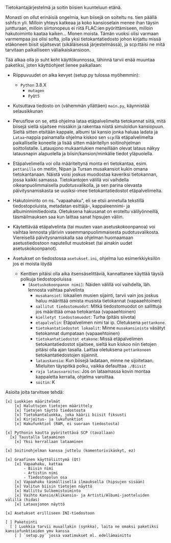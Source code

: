 Tietokantajärjestelmä ja soitin biisien kuunteluun etänä.

Monasti on ollut erinäisiä ongelmia, kun biisejä on soiteltu ns. tien päällä sshfs:n yli.
Milloin yhteys katkeaa ja koko kansioselain menee ihan täysin juntturaan, milloin siirtonopeus ei riitä FLAC:ien pyörittämiseen, milloin hakutoiminto kaataa kaiken... Monen moista.
Tämän vuoksi olisi varmaan varmempaa jos olisi softa, jolla yksi tietokantatiedosto johon kirjattu missä etäkoneen biisit sijaitsevat (sikäläisessä järjestelmässä), ja scp:ttäisi ne mitä tarvitaan paikalliseen väliaikaiskansioon.

Tää alkaa olla jo suht koht käyttökunnossa, lähinnä tarvii enää muuntaa paketiksi, joten käyttöohjeet lienee paikallaan:

- Riippuvuudet on aika kevyet (setup.py tulossa myöhemmin):

  - `Python` 3.8.X
	- `mutagen`
	- `PyQt5`

- Kutsuttava tiedosto on (vähemmän yllättäen) `main.py`, käynnistää selausikkunan

- Perusflow on se, että ohjelma lataa etäpalvelimelta tietokannat siitä, mitä biisejä siellä sijaitsee missäkin ja rakentaa niistä simuloidun kansiopuun. Sieltä sitten etsitään kappale, albumi tai kansio jonka haluaa ladata ja `Lataa`-nappia painamalla ohjelma kiskoo sen `scp`:llä etäpalvelimelta paikalliselle koneelle ja lisää sitten määritellyn soitinohjelman soittolistalle. Latausjono mukaanlukien meneillään olevat lataus näkyy latausnapin alapuolella ja biisin/kansion/minkälie tiedot yläpuolella.

- Etäpalvelimella voi olla määriteltynä monta eri tietokantaa, esim. `pettanilla` on meitin, Nipan ja Tursan musakansiot kukin omana tietokantanaan. Näistä voisi joskus muodostaa kaveriksi tietokannan, jossa kaikki samassa. Tietokantojen välillä voi vaihdella oikeanpuolimmaisella pudotusvalikolla, ja sen parina olevasta päivitysnamiskasta se uusiksi-imee tietokantatiedostot etäpalvelimelta.

- Hakutoiminto on ns. "vapaahaku", eli se etsii annetulla tekstillä tiedostopoluista, metadatan esittäjä-, kappaleennimi- ja albuminnimitiedoista. Oletuksena hakusanat on eroteltu välilyönneillä, täsmäilmauksen saa kun laittaa sanat hipsujen väliin.

- Käytettävää etäpalvelinta (tai muuten vaan asetuskokoonpanoa) voi vaihtaa lennosta ylärivin vasemmanpuolimmaisesta pudotusvalikosta. Viereisellä päivitysnamiskalla saa ohjelman huomaamaan asetustiedostoon naputellut muutokset (tai ainakin uudet asetuskokoonpanot).

- Asetukset on tiedostossa `asetukset.ini`, ohjelma luo esimerkkiyksilön jos ei moista löydä
  - Kenttien pitäisi olla aika itsensäselittäviä, kannattanee käyttää täysiä polkuja tiedostopoluissa
	  - `[Asetuskokoonpanon nimi]`: Näiden välillä voi vaihdella, läh. lennosta vaihtaa palvelinta
		- `musakansiot`: lokaalien musien sijainti, tarvii vain jos joskus haluu määrittää omista musista tietokannat (vapaaehtoinen)
		- `sallitut tiedostomuodot`: Mitkä tiedostomuodot on sallittuja jos määrittää omaa tietokantaa (vapaaehtoinen)
		- `kielletyt tiedostomuodot`: Turha (pitäis siivota)
		- `etapalvelin`: Etäpalvelimen nimi tai ip. Oletuksena `pettankone`.
		- `tietokantatiedostot lokaalit`: Minne `musakansioista` väsätyt tietokannat dumpataan (vapaaehtoinen)
		- `tietokantatiedostot etakone`: Missä etäpalvelimen tietokantatiedostot sijaitsee, sieltä kun kiskoo niin tietojen pitäisi olla ajan tasalla. Laittaa oletuksena `pettankoneen` tietokantatiedostojen sijainnit.
		- `latauskansio`: Kun biisejä ladataan, minne ne sijoitetaan. Mieluiten täyspitkä polku, vaikka defaulttaa `./Biisit`
		- `raja latausvaroitus`: Jos on lataamassa kovin montaa kappaletta kerralla, ohjelma varoittaa.
		- `soitin`: K

Asioita joita tarvitsee tehdä:

	[x] Luokkien määritelmät
		[x] Haluttujen tietojen määrittely
		[x] Tietojen täyttö tiedostosta
		[x] Tietokantaluokka, joka käärii biisit fiksusti
		[x] Kirjoitus- ja lukufunktiot
		[x] Hakufunktiot (RAM, ei suoraan tiedostosta)

	[x] Pythonin kautta pyöritettävä SCP (tavallaan)
	  [x] Taustalla lataaminen
		[x] Yksi kerrallaan lataaminen

	[x] Soitinohjelman kanssa juttelu (komentorivikäskyt, ez)

	[x] Graafinen käyttöliittymä (Qt)
		[x] Vapaahaku, kattaa
			- Biisin nimi
			- Artistin nimi
			- Tiedostopolun osa
		[x] Vapaahaku täsmällisellä ilmauksella (hipsujen sisään)
		[x] Valitun biisin tietojen näyttö
		[x] Hallittu Sulkemistoiminto
		[x] Vaihto Kansio/Alikansio- ja Artisti/Albumi-jaotteluiden välillä (hidas)
		[x] Latausjonon näyttö

	[x] Asetukset erilliseen INI-tiedostoon

	[ ] Paketointi
	  [ ] Luokkia tarvii muuallakin (synkka), laita ne omaksi paketiksi kansiofunktioiden ymv kanssa
		[ ] `setup.py` jossa vaatimukset ml. edellämainittu
